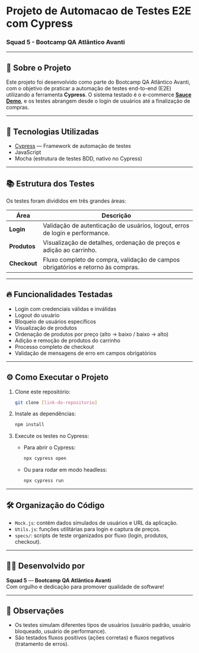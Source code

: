 # Projeto de Automacao de Testes E2E com Cypress  
### Squad 5 - Bootcamp QA Atlântico Avanti

---

## 👋 Sobre o Projeto

Este projeto foi desenvolvido como parte do Bootcamp QA Atlântico Avanti, com o objetivo de praticar a automação de testes end-to-end (E2E) utilizando a ferramenta **Cypress**.
O sistema testado é o e-commerce **[Sauce Demo](https://www.saucedemo.com/)**, e os testes abrangem desde o login de usuários até a finalização de compras.

---

## 🚀 Tecnologias Utilizadas

- [Cypress](https://www.cypress.io/) — Framework de automação de testes
- JavaScript
- Mocha (estrutura de testes BDD, nativo no Cypress)

---

## 📚 Estrutura dos Testes

Os testes foram divididos em três grandes áreas:

| Área        | Descrição |
| ----------- | --------- |
| **Login** | Validação de autenticação de usuários, logout, erros de login e performance. |
| **Produtos** | Visualização de detalhes, ordenação de preços e adição ao carrinho. |
| **Checkout** | Fluxo completo de compra, validação de campos obrigatórios e retorno às compras. |

---

## 🔥 Funcionalidades Testadas

- Login com credenciais válidas e inválidas
- Logout do usuário
- Bloqueio de usuários específicos
- Visualização de produtos
- Ordenação de produtos por preço (alto → baixo / baixo → alto)
- Adição e remoção de produtos do carrinho
- Processo completo de checkout
- Validação de mensagens de erro em campos obrigatórios

---

## ⚙️ Como Executar o Projeto

1. Clone este repositório:

   ```bash
   git clone [link-do-repositorio]
   ```

2. Instale as dependências:

   ```bash
   npm install
   ```

3. Execute os testes no Cypress:

   - Para abrir o Cypress:

     ```bash
     npx cypress open
     ```

   - Ou para rodar em modo headless:

     ```bash
     npx cypress run
     ```

---

## 🛠️ Organização do Código

- `Mock.js`: contém dados simulados de usuários e URL da aplicação.
- `Utils.js`: funções utilitárias para login e captura de preços.
- `specs/`: scripts de teste organizados por fluxo (login, produtos, checkout).

---

## 👩‍💻 Desenvolvido por

 **Squad 5** — **Bootcamp QA Atlântico Avanti**  
Com orgulho e dedicação para promover qualidade de software! 

---

## 📌 Observações

- Os testes simulam diferentes tipos de usuários (usuário padrão, usuário bloqueado, usuário de performance).
- São testados fluxos positivos (ações corretas) e fluxos negativos (tratamento de erros).



